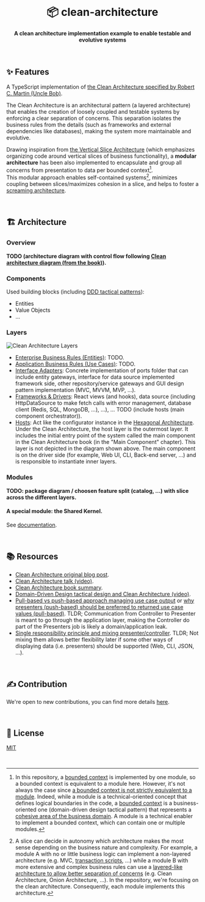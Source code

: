 <br>
<div align="center">
    <h1>📦 clean-architecture</h1>
    <strong>A clean architecture implementation example to enable testable and evolutive systems</strong>
</div>
<br>
<br>

## ✨ Features

A TypeScript implementation of [the Clean Architecture specified by Robert C. Martin (Uncle Bob)](https://blog.cleancoder.com/uncle-bob/2012/08/13/the-clean-architecture.html).

The Clean Architecture is an architectural pattern (a layered architecture) that enables the creation of loosely coupled and testable systems by enforcing a clear separation of concerns. This separation isolates the business rules from the details (such as frameworks and external dependencies like databases), making the system more maintainable and evolutive.

Drawing inspiration from [the Vertical Slice Architecture](https://www.jimmybogard.com/vertical-slice-architecture/) (which emphasizes organizing code around vertical slices of business functionality), a **modular architecture** has been also implemented to encapsulate and group all concerns from presentation to data per bounded context[^1].  
This modular approach enables self-contained systems[^2], minimizes coupling between slices/maximizes cohesion in a slice, and helps to foster a [screaming architecture](https://blog.cleancoder.com/uncle-bob/2011/09/30/Screaming-Architecture.html).

[^1]: In this repository, a [bounded context](https://martinfowler.com/bliki/BoundedContext.html) is implemented by one module, so a bounded context is equivalent to a module here. However, it's not always the case since [a bounded context is not strictly equivalent to a module](https://stackoverflow.com/a/77923055). Indeed, while a module is a technical-oriented concept that defines logical boundaries in the code, a [bounded context](https://deviq.com/domain-driven-design/bounded-context) is a business-oriented one (domain-driven design tactical pattern) that represents a [cohesive area of the business domain](https://ddd-practitioners.com/2023/03/07/the-difference-between-domains-subdomains-and-bounded-contexts/). A module is a technical enabler to implement a bounded context, which can contain one or multiple modules.

[^2]: A slice can decide in autonomy which architecture makes the most sense depending on the business nature and complexity. For example, a module A with no or little business logic can implement a non-layered architecture (e.g. MVC, [transaction scripts](https://martinfowler.com/eaaCatalog/transactionScript.html), ...) while a module B with more extensive and complex business rules can use a [layered-like architecture to allow better separation of concerns](https://ddd-practitioners.com/home/glossary/layered-architecture/) (e.g. Clean Architecture, Onion Architecture, ...). In the repository, we're focusing on the clean architecture. Consequently, each module implements this architecture.

<br>

## 🏗️ Architecture

### Overview

**TODO (architecture diagram with control flow following [Clean architecture diagram (from the book)](https://i.sstatic.net/K44FQ.jpg)).**

### Components

Used building blocks (including [DDD tactical patterns](https://vaadin.com/blog/ddd-part-2-tactical-domain-driven-design)):

- Entities
- Value Objects
- ...

### Layers

![Clean Architecture Layers](https://blog.cleancoder.com/uncle-bob/images/2012-08-13-the-clean-architecture/CleanArchitecture.jpg)

- [Enterprise Business Rules (Entities)](./modules/catalog/src/entities/): TODO.
- [Application Business Rules (Use Cases)](./modules/catalog/src/useCases/): TODO.
- [Interface Adapters](./modules/catalog/src/adapters/): Concrete implementation of ports folder that can include entity gateways, interface for data source implemented framework side, other repository/service gateways and GUI design pattern implementation (MVC, MVVM, MVP, ...).
- [Frameworks & Drivers](./modules/catalog/src/frameworks/): React views (and hooks), data source (including HttpDataSource to make fetch calls with error management, database client (Redis, SQL, MongoDB, ...), ...), ... TODO (include hosts (main component orchestrator)).
- [Hosts](./hosts): Act like the configurator instance in the [Hexagonal Architecture](https://alistaircockburn.com/Hexagonal%20Budapest%2023-05-18.pdf). Under the Clean Architecture, the host layer is the outermost layer. It includes the initial entry point of the system called the main component in the Clean Architecture book (in the "Main Component" chapter). This layer is not depicted in the diagram shown above. The main component is on the driver side (for example, Web UI, CLI, Back-end server, ...) and is responsible to instantiate inner layers.

### Modules

**TODO: package diagram / choosen feature split (catalog, ...) with slice across the different layers.**

#### A special module: the Shared Kernel.

See [documentation](./modules/shared-kernel/).

<br>

## 📚 Resources

- [Clean Architecture original blog post](https://blog.cleancoder.com/uncle-bob/2012/08/13/the-clean-architecture.html).
- [Clean Architecture talk (video)](https://www.youtube.com/watch?v=Nsjsiz2A9mg).
- [Clean Architecture book summary](https://github.com/serodriguez68/clean-architecture/).
- [Domain-Driven Design tactical design and Clean Architecture (video)](https://www.youtube.com/watch?v=hf_XBb5cSoA).
- [Pull-based vs push-based approach managing use case output](https://softwareengineering.stackexchange.com/a/420360) or [why presenters (push-based) should be preferred to returned use case values (pull-based)](https://lukemorton.tech/articles/nuances-in-clean-architecture). TLDR; Communication from Controller to Presenter is meant to go through the application layer, making the Controller do part of the Presenters job is likely a domain/application leak.
- [Single responsibility principle and mixing presenter/controller](https://stackoverflow.com/questions/64415618/clean-architecture-controller-and-presenter-should-always-be-separate-classes-o). TLDR; Not mixing them allows better flexibility later if some other ways of displaying data (i.e. presenters) should be supported (Web, CLI, JSON, ...).

<br>

## ✍️ Contribution

We're open to new contributions, you can find more details [here](https://github.com/adbayb/clean-architecture/blob/main/CONTRIBUTING.md).

<br>

## 📖 License

[MIT](https://github.com/adbayb/clean-architecture/blob/main/LICENSE "License MIT")

<br>
